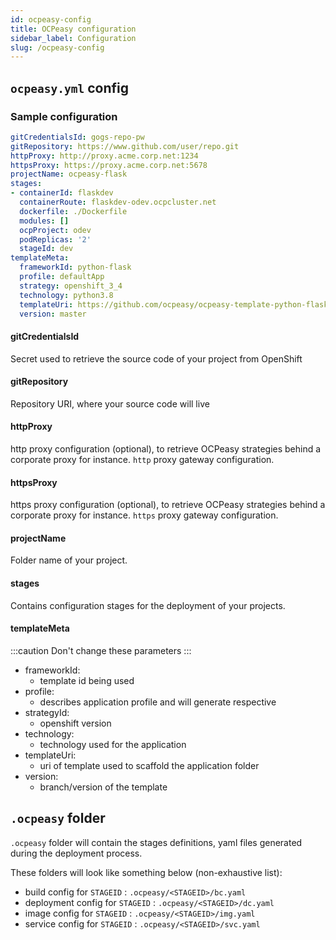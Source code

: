 ```yaml
---
id: ocpeasy-config
title: OCPeasy configuration
sidebar_label: Configuration
slug: /ocpeasy-config
---
```


## `ocpeasy.yml` config

### Sample configuration

```yaml
gitCredentialsId: gogs-repo-pw
gitRepository: https://www.github.com/user/repo.git
httpProxy: http://proxy.acme.corp.net:1234
httpsProxy: https://proxy.acme.corp.net:5678
projectName: ocpeasy-flask
stages:
- containerId: flaskdev
  containerRoute: flaskdev-odev.ocpcluster.net
  dockerfile: ./Dockerfile
  modules: []
  ocpProject: odev
  podReplicas: '2'
  stageId: dev
templateMeta:
  frameworkId: python-flask
  profile: defaultApp
  strategy: openshift_3_4
  technology: python3.8
  templateUri: https://github.com/ocpeasy/ocpeasy-template-python-flask.git
  version: master
```

#### gitCredentialsId

Secret used to retrieve the source code of your project from OpenShift

#### gitRepository

Repository URI, where your source code will live

#### httpProxy

http proxy configuration (optional), to retrieve OCPeasy strategies behind a corporate proxy for instance. `http` proxy gateway configuration.

#### httpsProxy

https proxy configuration (optional), to retrieve OCPeasy strategies behind a corporate proxy for instance. `https` proxy gateway configuration.


#### projectName

Folder name of your project.

#### stages

Contains configuration stages for the deployment of your projects.

#### templateMeta

:::caution
Don't change these parameters
:::

- frameworkId:
    - template id being used
- profile:
    - describes application profile and will generate respective
- strategyId:
    - openshift version
- technology:
    - technology used for the application
- templateUri:
    - uri of template used to scaffold the application folder
- version:
    - branch/version of the template


## `.ocpeasy` folder

`.ocpeasy` folder will contain the stages definitions, yaml files generated during the deployment process.

These folders will look like something below  (non-exhaustive list):

- build config for `STAGEID` : `.ocpeasy/<STAGEID>/bc.yaml`
- deployment config for `STAGEID` : `.ocpeasy/<STAGEID>/dc.yaml`
- image config for `STAGEID` : `.ocpeasy/<STAGEID>/img.yaml`
- service config for `STAGEID` : `.ocpeasy/<STAGEID>/svc.yaml`
